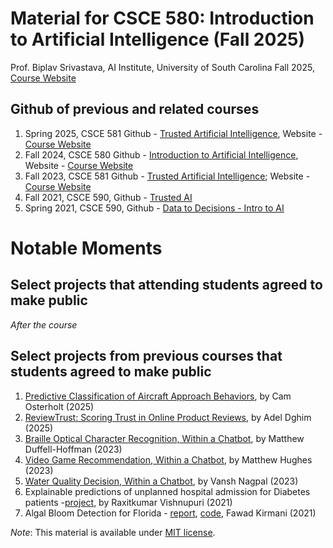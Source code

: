 # Material for CSCE 580: Introduction to Artificial Intelligence (Fall 2025) 

Prof. Biplav Srivastava, AI Institute, University of South Carolina
Fall 2025, [Course Website](https://sites.google.com/site/biplavsrivastava/teaching/ai-csce-580-fall-2025-intro-to-ai)


## Github of previous and related courses
1. Spring 2025, CSCE 581 Github - [Trusted Artificial Intelligence](https://github.com/biplav-s/course-tai-f25), Website - [Course Website](https://sites.google.com/site/biplavsrivastava/teaching/ai-csce-581-spring-2025-trusted-ai)
2. Fall 2024, CSCE 580 Github - [Introduction to Artificial Intelligence](https://github.com/biplav-s/course-ai-f24), Website - [Course Website](https://sites.google.com/site/biplavsrivastava/teaching/ai-csce-580-fall-2024-intro-to-ai)
3. Fall 2023, CSCE 581 Github - [Trusted Artificial Intelligence](https://github.com/biplav-s/course-ai-tai-f23); Website - [Course Website](https://sites.google.com/site/biplavsrivastava/teaching/ai-csce-581-fall-2023-trusted-ai)
4. Fall 2021, CSCE 590, Github - [Trusted AI](https://github.com/biplav-s/course-tai)
5. Spring 2021, CSCE 590, Github - [Data to Decisions - Intro to AI](https://github.com/biplav-s/course-d2d-ai)

# Notable Moments
## Select projects that attending students agreed to make public
_After the course_
   
## Select projects from previous courses that students agreed to make public
1. [Predictive Classification of Aircraft Approach Behaviors](https://github.com/osterholt/PCAAB), by Cam Osterholt (2025)
2. [ReviewTrust: Scoring Trust in Online Product Reviews](https://github.com/adeldghimfr/Project_Review_Trust_Score), by Adel Dghim (2025)
3. [Braille Optical Character Recognition, Within a Chatbot](https://github.com/MatthewADH/BrailleOpticalCharacterRecognition), by Matthew Duffell-Hoffman (2023)
4. [Video Game Recommendation, Within a Chatbot](https://github.com/mh1300/Game-Recommendation-Automation-Machine), by Matthew Hughes  (2023)
5. [Water Quality Decision, Within a Chatbot](https://github.com/vnagpal25/Water-Quality-Chatbot), by Vansh Nagpal  (2023)
6. Explainable predictions of unplanned hospital admission for Diabetes patients -[project](https://github.com/goswamiraxit/TrustedAI/tree/main/Course_Project), by Raxitkumar Vishnupuri  (2021)
7. Algal Bloom Detection for Florida - [report](https://github.com/fkirmani/csce590-001/blob/main/Project/report/FawadKirmani%20-%20CSCE590-1%20Course%20Project%20Report.pdf), [code](https://github.com/fkirmani/csce590-001/tree/main/Project), Fawad Kirmani  (2021)


*Note*: This material is available under [MIT license](https://opensource.org/licenses/MIT).


